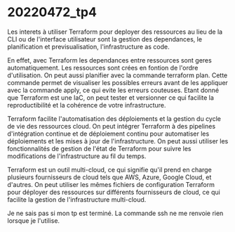 # 20220472_tp4

Les interets à utiliser Terraform pour deployer des ressources au lieu de la CLI ou de l'interface utilisateur sont la gestion des dependances, le planification et previsualisation, l'infrastructure as code.

En effet, avec Terraform les dependances entre ressources sont geres automatiquement. Les ressources sont crées en fontion de l'ordre d'utilisation. 
On peut aussi planifier avec la commande terraform plan. Cette commande permet de visualiser les possibles erreurs avant de les appliquer avec la commande apply, ce qui evite les erreurs couteuses.
Etant donné que Terraform est une IaC, on peut tester et versionner ce qui facilite la reproductibilité et la cohérence de votre infrastructure.

Terraform facilite l'automatisation des déploiements et la gestion du cycle de vie des ressources cloud. On peut intégrer Terraform à des pipelines d'intégration continue 
et de déploiement continu pour automatiser les déploiements et les mises à jour de l'infrastructure. On peut aussi utiliser les fonctionnalités de gestion de l'état de Terraform 
pour suivre les modifications de l'infrastructure au fil du temps.

Terraform est un outil multi-cloud, ce qui signifie qu'il prend en charge plusieurs fournisseurs de cloud tels que AWS, Azure, Google Cloud, et d'autres.
On peut utiliser les mêmes fichiers de configuration Terraform pour déployer des ressources sur différents fournisseurs de cloud, ce qui facilite la gestion de l'infrastructure multi-cloud.



Je ne sais pas si mon tp est terminé. La commande ssh ne me renvoie rien lorsque je l'utilise.
